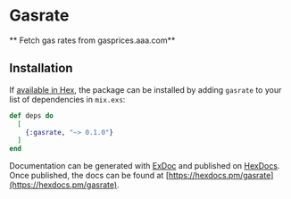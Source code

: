 # Gasrate

** Fetch gas rates from gasprices.aaa.com**

## Installation

If [available in Hex](https://hex.pm/docs/publish), the package can be installed
by adding `gasrate` to your list of dependencies in `mix.exs`:

```elixir
def deps do
  [
    {:gasrate, "~> 0.1.0"}
  ]
end
```

Documentation can be generated with [ExDoc](https://github.com/elixir-lang/ex_doc)
and published on [HexDocs](https://hexdocs.pm). Once published, the docs can
be found at [https://hexdocs.pm/gasrate](https://hexdocs.pm/gasrate).

